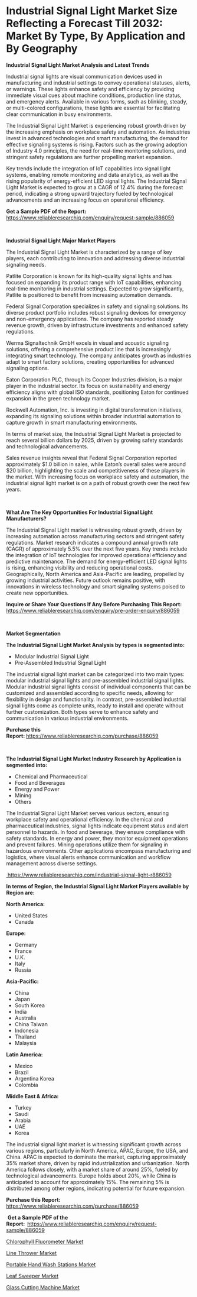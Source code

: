 <p><h1>Industrial Signal Light Market Size Reflecting a Forecast Till 2032: Market By Type, By Application and By Geography</h1></p><p><strong>Industrial Signal Light Market Analysis and Latest Trends</strong></p>
<p><p>Industrial signal lights are visual communication devices used in manufacturing and industrial settings to convey operational statuses, alerts, or warnings. These lights enhance safety and efficiency by providing immediate visual cues about machine conditions, production line status, and emergency alerts. Available in various forms, such as blinking, steady, or multi-colored configurations, these lights are essential for facilitating clear communication in busy environments.</p><p>The Industrial Signal Light Market is experiencing robust growth driven by the increasing emphasis on workplace safety and automation. As industries invest in advanced technologies and smart manufacturing, the demand for effective signaling systems is rising. Factors such as the growing adoption of Industry 4.0 principles, the need for real-time monitoring solutions, and stringent safety regulations are further propelling market expansion.</p><p>Key trends include the integration of IoT capabilities into signal light systems, enabling remote monitoring and data analytics, as well as the rising popularity of energy-efficient LED signal lights. The Industrial Signal Light Market is expected to grow at a CAGR of 12.4% during the forecast period, indicating a strong upward trajectory fueled by technological advancements and an increasing focus on operational efficiency.</p></p>
<p><strong>Get a Sample PDF of the Report:&nbsp;</strong> <a href="https://www.reliableresearchiq.com/enquiry/request-sample/886059?utm_campaign=1137&utm_medium=2&utm_source=Github&utm_content=ia&utm_term=17022025&utm_id=industrial-signal-light">https://www.reliableresearchiq.com/enquiry/request-sample/886059</a></p>
<p>&nbsp;</p>
<p><strong>Industrial Signal Light Major Market Players</strong></p>
<p><p>The Industrial Signal Light Market is characterized by a range of key players, each contributing to innovation and addressing diverse industrial signaling needs. </p><p>Patlite Corporation is known for its high-quality signal lights and has focused on expanding its product range with IoT capabilities, enhancing real-time monitoring in industrial settings. Expected to grow significantly, Patlite is positioned to benefit from increasing automation demands.</p><p>Federal Signal Corporation specializes in safety and signaling solutions. Its diverse product portfolio includes robust signaling devices for emergency and non-emergency applications. The company has reported steady revenue growth, driven by infrastructure investments and enhanced safety regulations.</p><p>Werma Signaltechnik GmbH excels in visual and acoustic signaling solutions, offering a comprehensive product line that is increasingly integrating smart technology. The company anticipates growth as industries adapt to smart factory solutions, creating opportunities for advanced signaling options.</p><p>Eaton Corporation PLC, through its Cooper Industries division, is a major player in the industrial sector. Its focus on sustainability and energy efficiency aligns with global ISO standards, positioning Eaton for continued expansion in the green technology market.</p><p>Rockwell Automation, Inc. is investing in digital transformation initiatives, expanding its signaling solutions within broader industrial automation to capture growth in smart manufacturing environments. </p><p>In terms of market size, the Industrial Signal Light Market is projected to reach several billion dollars by 2025, driven by growing safety standards and technological advancements.</p><p>Sales revenue insights reveal that Federal Signal Corporation reported approximately $1.0 billion in sales, while Eaton’s overall sales were around $20 billion, highlighting the scale and competitiveness of these players in the market. With increasing focus on workplace safety and automation, the industrial signal light market is on a path of robust growth over the next few years.</p></p>
<p>&nbsp;</p>
<p><strong>What Are The Key Opportunities For Industrial Signal Light Manufacturers?</strong></p>
<p><p>The Industrial Signal Light market is witnessing robust growth, driven by increasing automation across manufacturing sectors and stringent safety regulations. Market research indicates a compound annual growth rate (CAGR) of approximately 5.5% over the next five years. Key trends include the integration of IoT technologies for improved operational efficiency and predictive maintenance. The demand for energy-efficient LED signal lights is rising, enhancing visibility and reducing operational costs. Geographically, North America and Asia-Pacific are leading, propelled by growing industrial activities. Future outlook remains positive, with innovations in wireless technology and smart signaling systems poised to create new opportunities.</p></p>
<p><strong>Inquire or Share Your Questions If Any Before Purchasing This Report:</strong> <a href="https://www.reliableresearchiq.com/enquiry/pre-order-enquiry/886059?utm_campaign=1137&utm_medium=2&utm_source=Github&utm_content=ia&utm_term=17022025&utm_id=industrial-signal-light">https://www.reliableresearchiq.com/enquiry/pre-order-enquiry/886059</a></p>
<p>&nbsp;</p>
<p><strong>Market Segmentation</strong></p>
<p><strong>The Industrial Signal Light Market Analysis by types is segmented into:</strong></p>
<p><ul><li>Modular Industrial Signal Light</li><li>Pre-Assembled Industrial Signal Light</li></ul></p>
<p><p>The industrial signal light market can be categorized into two main types: modular industrial signal lights and pre-assembled industrial signal lights. Modular industrial signal lights consist of individual components that can be customized and assembled according to specific needs, allowing for flexibility in design and functionality. In contrast, pre-assembled industrial signal lights come as complete units, ready to install and operate without further customization. Both types serve to enhance safety and communication in various industrial environments.</p></p>
<p><strong>Purchase this Report:&nbsp;</strong><a href="https://www.reliableresearchiq.com/purchase/886059?utm_campaign=1137&utm_medium=2&utm_source=Github&utm_content=ia&utm_term=17022025&utm_id=industrial-signal-light">https://www.reliableresearchiq.com/purchase/886059</a></p>
<p>&nbsp;</p>
<p><strong>The Industrial Signal Light Market Industry Research by Application is segmented into:</strong></p>
<p><ul><li>Chemical and Pharmaceutical</li><li>Food and Beverages</li><li>Energy and Power</li><li>Mining</li><li>Others</li></ul></p>
<p><p>The Industrial Signal Light Market serves various sectors, ensuring workplace safety and operational efficiency. In the chemical and pharmaceutical industries, signal lights indicate equipment status and alert personnel to hazards. In food and beverage, they ensure compliance with safety standards. In energy and power, they monitor equipment operations and prevent failures. Mining operations utilize them for signaling in hazardous environments. Other applications encompass manufacturing and logistics, where visual alerts enhance communication and workflow management across diverse settings.</p></p>
<p><a href="https://www.reliableresearchiq.com/industrial-signal-light-r886059?utm_campaign=1137&utm_medium=2&utm_source=Github&utm_content=ia&utm_term=17022025&utm_id=industrial-signal-light">&nbsp;https://www.reliableresearchiq.com/industrial-signal-light-r886059</a></p>
<p><strong>In terms of Region, the Industrial Signal Light Market Players available by Region are:</strong></p>
<p>
    <p> <strong> North America: </strong>
        <ul>
            <li>United States</li>
            <li>Canada</li>
        </ul>
        </p> 
    <p> <strong> Europe: </strong>
        <ul>
            <li>Germany</li>
            <li>France</li>
            <li>U.K.</li>
            <li>Italy</li>
            <li>Russia</li>
        </ul>
        </p> 
    <p> <strong> Asia-Pacific: </strong>
        <ul>
            <li>China</li>
            <li>Japan</li>
            <li>South Korea</li>
            <li>India</li>
            <li>Australia</li>
            <li>China Taiwan</li>
            <li>Indonesia</li>
            <li>Thailand</li>
            <li>Malaysia</li>
        </ul>
        </p> 
    <p> <strong> Latin America: </strong>
        <ul>
            <li>Mexico</li>
            <li>Brazil</li>
            <li>Argentina Korea</li>
            <li>Colombia</li>
        </ul>
        </p> 
    <p> <strong> Middle East & Africa: </strong>
        <ul>
            <li>Turkey</li>
            <li>Saudi</li>
            <li>Arabia</li>
            <li>UAE</li>
            <li>Korea</li>
        </ul>
    </p>
    </p>
<p><p>The industrial signal light market is witnessing significant growth across various regions, particularly in North America, APAC, Europe, the USA, and China. APAC is expected to dominate the market, capturing approximately 35% market share, driven by rapid industrialization and urbanization. North America follows closely, with a market share of around 25%, fueled by technological advancements. Europe holds about 20%, while China is anticipated to account for approximately 15%. The remaining 5% is distributed among other regions, indicating potential for future expansion.</p></p>
<p><strong>Purchase this Report: </strong><a href="https://www.reliableresearchiq.com/purchase/886059?utm_campaign=1137&utm_medium=2&utm_source=Github&utm_content=ia&utm_term=17022025&utm_id=industrial-signal-light">https://www.reliableresearchiq.com/purchase/886059</a></p>
<p>&nbsp;<strong>Get a Sample PDF of the Report:&nbsp;&nbsp;</strong><a href="https://www.reliableresearchiq.com/enquiry/request-sample/886059?utm_campaign=1137&utm_medium=2&utm_source=Github&utm_content=ia&utm_term=17022025&utm_id=industrial-signal-light">https://www.reliableresearchiq.com/enquiry/request-sample/886059</a></p>
<p><strong></strong></p>
<p><p><a href="https://github.com/ansanokajabi/Market-Research-Report-List-1/blob/main/chlorophyll-fluorometer-market.md?utm_campaign=1137&utm_medium=2&utm_source=Github&utm_content=ia&utm_term=17022025&utm_id=industrial-signal-light">Chlorophyll Fluorometer Market</a></p><p><a href="https://github.com/rrosasdaunas/Market-Research-Report-List-1/blob/main/line-thrower-market.md?utm_campaign=1137&utm_medium=2&utm_source=Github&utm_content=ia&utm_term=17022025&utm_id=industrial-signal-light">Line Thrower Market</a></p><p><a href="https://github.com/lizonbochil23/Market-Research-Report-List-1/blob/main/portable-hand-wash-stations-market.md?utm_campaign=1137&utm_medium=2&utm_source=Github&utm_content=ia&utm_term=17022025&utm_id=industrial-signal-light">Portable Hand Wash Stations Market</a></p><p><a href="https://github.com/zoccohaniech/Market-Research-Report-List-1/blob/main/leaf-sweeper-market.md?utm_campaign=1137&utm_medium=2&utm_source=Github&utm_content=ia&utm_term=17022025&utm_id=industrial-signal-light">Leaf Sweeper Market</a></p><p><a href="https://github.com/ancsyanagha/Market-Research-Report-List-1/blob/main/glass-cutting-machine-market.md?utm_campaign=1137&utm_medium=2&utm_source=Github&utm_content=ia&utm_term=17022025&utm_id=industrial-signal-light">Glass Cutting Machine Market</a></p></p>